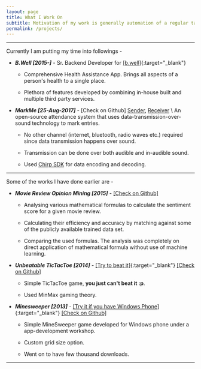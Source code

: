 ```yaml
---
layout: page
title: What I Work On
subtitle: Motivation of my work is generally automation of a regular task, learning a new concept or experiencing something fun.
permalink: /projects/
---
```

---
Currently I am putting my time into followings -

- __*B.Well [2015-]*__ -
Sr. Backend Developer for [\[b.well\]](https://www.icanbwell.com/){:target="_blank"}

    * Comprehensive Health Assistance App. Brings all aspects of a person's health to a single place.

    * Plethora of features developed by combining in-house built and multiple third party services.

- __*MarkMe [25-Aug-2017]*__ -
\[Check on Github\] [Sender](https://github.com/joshtechnologygroup/MarkMe-Sender), [Receiver](https://github.com/joshtechnologygroup/MarkMe-Receiver)
\\
An open-source attendance system that uses data-transmission-over-sound technology to mark entries.

    * No other channel (internet, bluetooth, radio waves etc.) required since data transmission happens over sound.

    * Transmission can be done over both audible and in-audible sound.

    * Used [Chirp SDK](chirp.io) for data encoding and decoding.

---

Some of the works I have done earlier are -

- __*Movie Review Opinion Mining [2015]*__ -
[\[Check on Github\]](https://github.com/SaurabhGoyal/MovieReview-OpinionMining)

    * Analysing various mathematical formulas to calculate the sentiment score for a given movie review.

    * Calculating their efficiency and accuracy by matching against some of the publicly available trained data set.

    * Comparing the used formulas. The analysis was completely on direct application of mathematical formula without use of machine learning.


- __*Unbeatable TicTacToe [2014]*__ -
[\[Try to beat it\]](http://unbeatablettt.appspot.com/){:target="_blank"}
[\[Check on Github\]](https://github.com/SaurabhGoyal/tictactoe-webapp)

    * Simple TicTacToe game, **you just can't beat it :p**.

    * Used MinMax gaming theory.


- __*Minesweeper [2013]*__ -
[\[Try it if you have Windows Phone\]](https://www.microsoft.com/en-in/store/p/minesweeper/9nblggh08wmv){:target="_blank"}
[\[Check on Github\]](https://github.com/SaurabhGoyal/Minesweeper)

    * Simple MineSweeper game developed for Windows phone under a app-development workshop.

    * Custom grid size option.

    * Went on to have few thousand downloads.

---
